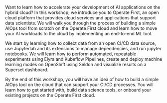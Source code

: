 Want to learn how to accelerate your development of AI applications on the hybrid cloud? In this workshop, we introduce you to Operate First, an open cloud platform that provides cloud services and applications that support data scientists. We will walk you through the process of building a simple AIOps tool from scratch on the Operate First cloud and learn how to move your AI workloads to the cloud by implementing an end-to-end ML tool.

We start by learning how to collect data from an open CI/CD data source, use Jupyterlab and its extensions to manage dependencies, and run jupyter notebooks. We will learn how to perform automated, repeatable experiments using Elyra and Kubeflow Pipelines, create and deploy machine learning modes on OpenShift using Seldon and visualize results on a Superset dashboard.

By the end of this workshop, you will have an idea of how to build a simple AIOps tool on the cloud that can support your CI/CD processes. You will learn how to get started with, build data science tools, or onboard your existing projects on the Operate First cloud.